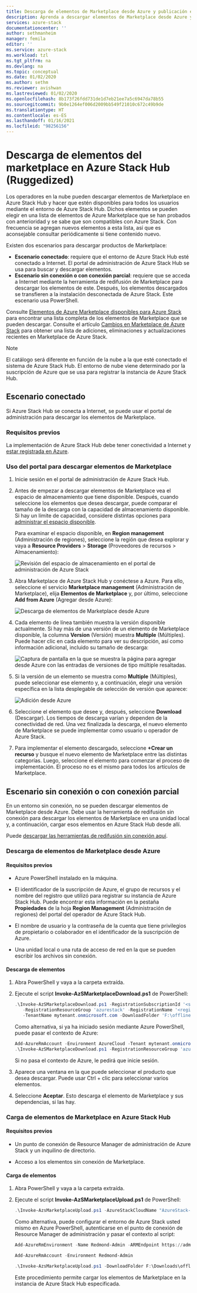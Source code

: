 ```yaml
---
title: Descarga de elementos de Marketplace desde Azure y publicación en Azure Stack | Microsoft Docs
description: Aprenda a descargar elementos de Marketplace desde Azure y a publicarlos en Azure Stack.
services: azure-stack
documentationcenter: ''
author: sethmanheim
manager: femila
editor: ''
ms.service: azure-stack
ms.workload: tzl
ms.tgt_pltfrm: na
ms.devlang: na
ms.topic: conceptual
ms.date: 01/02/2020
ms.author: sethm
ms.reviewer: avishwan
ms.lastreviewed: 01/02/2020
ms.openlocfilehash: 8b173f26fdd731de1d7eb21ee7a5c6947da78b55
ms.sourcegitcommit: 9b0e1264ef006d2009bb549f21010c672c49b9de
ms.translationtype: HT
ms.contentlocale: es-ES
ms.lasthandoff: 01/16/2021
ms.locfileid: "98256156"
---
```

# <a name="download-marketplace-items-to-azure-stack-hub-ruggedized"></a>Descarga de elementos del marketplace en Azure Stack Hub (Ruggedized)

Los operadores en la nube pueden descargar elementos de Marketplace en Azure Stack Hub y hacer que estén disponibles para todos los usuarios mediante el entorno de Azure Stack Hub. Dichos elementos se pueden elegir en una lista de elementos de Azure Marketplace que se han probados con anterioridad y se sabe que son compatibles con Azure Stack. Con frecuencia se agregan nuevos elementos a esta lista, así que es aconsejable consultar periódicamente si tiene contenido nuevo.

Existen dos escenarios para descargar productos de Marketplace:

- **Escenario conectado**: requiere que el entorno de Azure Stack Hub esté conectado a Internet. El portal de administración de Azure Stack Hub se usa para buscar y descargar elementos.
- **Escenario sin conexión o con conexión parcial**: requiere que se acceda a Internet mediante la herramienta de redifusión de Marketplace para descargar los elementos de este. Después, los elementos descargados se transfieren a la instalación desconectada de Azure Stack. Este escenario usa PowerShell.

Consulte [Elementos de Azure Marketplace disponibles para Azure Stack](../../operator/azure-stack-marketplace-azure-items.md) para encontrar una lista completa de los elementos de Marketplace que se pueden descargar. Consulte el artículo [Cambios en Marketplace de Azure Stack](../../operator/azure-stack-marketplace-changes.md) para obtener una lista de adiciones, eliminaciones y actualizaciones recientes en Marketplace de Azure Stack.

> [!NOTE]
> El catálogo será diferente en función de la nube a la que esté conectado el sistema de Azure Stack Hub. El entorno de nube viene determinado por la suscripción de Azure que se usa para registrar la instancia de Azure Stack Hub.

## <a name="connected-scenario"></a>Escenario conectado

Si Azure Stack Hub se conecta a Internet, se puede usar el portal de administración para descargar los elementos de Marketplace.

### <a name="prerequisites"></a>Requisitos previos

La implementación de Azure Stack Hub debe tener conectividad a Internet y [estar registrada en Azure](registration-tzl.md).

### <a name="use-the-portal-to-download-marketplace-items"></a>Uso del portal para descargar elementos de Marketplace

1. Inicie sesión en el portal de administración de Azure Stack Hub.

2. Antes de empezar a descargar elementos de Marketplace vea el espacio de almacenamiento que tiene disponible. Después, cuando seleccione los elementos que desea descargar, puede comparar el tamaño de la descarga con la capacidad de almacenamiento disponible. Si hay un límite de capacidad, considere distintas opciones para [administrar el espacio disponible](../../operator/azure-stack-manage-storage-shares.md#manage-available-space).

   Para examinar el espacio disponible, en **Region management** (Administración de regiones), seleccione la región que desea explorar y vaya a **Resource Providers** > **Storage** (Proveedores de recursos > Almacenamiento):

   ![Revisión del espacio de almacenamiento en el portal de administración de Azure Stack](media/azure-stack-download-azure-marketplace-item-tzl/storage.png)

3. Abra Marketplace de Azure Stack Hub y conéctese a Azure. Para ello, seleccione el servicio **Marketplace management** (Administración de Marketplace), elija **Elementos de Marketplace** y, por último, seleccione **Add from Azure** (Agregar desde Azure):

   ![Descarga de elementos de Marketplace desde Azure](media/azure-stack-download-azure-marketplace-item-tzl/marketplace.png)

4. Cada elemento de línea también muestra la versión disponible actualmente. Si hay más de una versión de un elemento de Marketplace disponible, la columna **Version** (Versión) muestra **Multiple** (Múltiples). Puede hacer clic en cada elemento para ver su descripción, así como información adicional, incluido su tamaño de descarga:

   ![Captura de pantalla en la que se muestra la página para agregar desde Azure con las entradas de versiones de tipo múltiple resaltadas.](media/azure-stack-download-azure-marketplace-item-tzl/add-from-azure1.png)

5. Si la versión de un elemento se muestra como **Multiple** (Múltiples), puede seleccionar ese elemento y, a continuación, elegir una versión específica en la lista desplegable de selección de versión que aparece:

   ![Adición desde Azure](media/azure-stack-download-azure-marketplace-item-tzl/add-from-azure3.png)

6. Seleccione el elemento que desee y, después, seleccione **Download** (Descargar). Los tiempos de descarga varían y dependen de la conectividad de red. Una vez finalizada la descarga, el nuevo elemento de Marketplace se puede implementar como usuario u operador de Azure Stack.

7. Para implementar el elemento descargado, seleccione **+Crear un recurso** y busque el nuevo elemento de Marketplace entre las distintas categorías. Luego, seleccione el elemento para comenzar el proceso de implementación. El proceso no es el mismo para todos los artículos de Marketplace.

## <a name="disconnected-or-a-partially-connected-scenario"></a>Escenario sin conexión o con conexión parcial

En un entorno sin conexión, no se pueden descargar elementos de Marketplace desde Azure. Debe usar la herramienta de redifusión sin conexión para descargar los elementos de Marketplace en una unidad local y, a continuación, cargar esos elementos en Azure Stack Hub desde allí.

Puede [descargar las herramientas de redifusión sin conexión aquí](../../operator/azure-stack-download-azure-marketplace-item.md?pivots=state-disconnected).

### <a name="download-marketplace-items-from-azure"></a>Descarga de elementos de Marketplace desde Azure

#### <a name="prerequisites"></a>Requisitos previos

- Azure PowerShell instalado en la máquina.

- El identificador de la suscripción de Azure, el grupo de recursos y el nombre del registro que utilizó para registrar su instancia de Azure Stack Hub. Puede encontrar esta información en la pestaña **Propiedades** de la hoja **Region Management** (Administración de regiones) del portal del operador de Azure Stack Hub.

- El nombre de usuario y la contraseña de la cuenta que tiene privilegios de propietario o colaborador en el identificador de la suscripción de Azure.

- Una unidad local o una ruta de acceso de red en la que se pueden escribir los archivos sin conexión.

#### <a name="download-items"></a>Descarga de elementos

1. Abra PowerShell y vaya a la carpeta extraída.

2. Ejecute el script **Invoke-AzSMarketplaceDownload.ps1** de PowerShell:

    ```powershell
    .\Invoke-AzSMarketplaceDownload.ps1 -RegistrationSubscriptionId '<subscription ID>' ` 
       -RegistrationResourceGroup 'azurestack' -RegistrationName '<registration name>' `
       -TenantName mytenant.onmicrosoft.com -DownloadFolder 'F:\offlineSyndication'
    ```

    Como alternativa, si ya ha iniciado sesión mediante Azure PowerShell, puede pasar el contexto de Azure:

    ```powershell
    Add-AzureRmAccount -Environment AzureCloud -Tenant mytenant.onmicrosoft.com 
    .\Invoke-AzSMarketplaceDownload.ps1 -RegistrationResourceGroup 'azurestack' -RegistrationName '<registration name>' -DownloadFolder 'F:\offlineSyndication' -AzureContext $(Get-AzureRMContext)
    ```

    Si no pasa el contexto de Azure, le pedirá que inicie sesión.

3. Aparece una ventana en la que puede seleccionar el producto que desea descargar. Puede usar Ctrl + clic para seleccionar varios elementos.

4. Seleccione **Aceptar**. Esto descarga el elemento de Marketplace y sus dependencias, si las hay.

### <a name="upload-marketplace-items-to-azure-stack-hub"></a>Carga de elementos de Marketplace en Azure Stack Hub

#### <a name="prerequisites"></a>Requisitos previos

- Un punto de conexión de Resource Manager de administración de Azure Stack y un inquilino de directorio.

- Acceso a los elementos sin conexión de Marketplace.

#### <a name="upload-items"></a>Carga de elementos

1. Abra PowerShell y vaya a la carpeta extraída.

2. Ejecute el script **Invoke-AzSMarketplaceUpload.ps1** de PowerShell:

    ```powershell
    .\Invoke-AzsMarketplaceUpload.ps1 -AzureStackCloudName "AzureStack-Admin" -AzureStackAdminARMEndpoint https://adminmanagement.<region>.<fqdn> -TenantName mytenant.onmicrosoft.com -DownloadFolder F:\offlineSyndication
    ```

    Como alternativa, puede configurar el entorno de Azure Stack usted mismo en Azure PowerShell, autenticarse en el punto de conexión de Resource Manager de administración y pasar el contexto al script:

    ```powershell
    Add-AzureRmEnvironment -Name Redmond-Admin -ARMEndpoint https://adminmanagement.redmond.azurestack.corp.microsoft.com

    Add-AzureRmAccount -Environment Redmond-Admin

    .\Invoke-AzsMarketplaceUpload.ps1 -DownloadFolder F:\Downloads\offlining -AzureContext $(Get-AzureRmContext)
    ```

    Este procedimiento permite cargar los elementos de Marketplace en la instancia de Azure Stack Hub especificada.